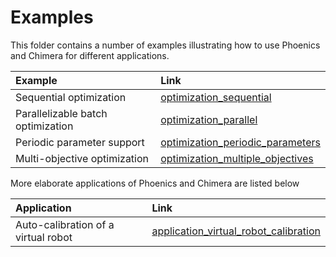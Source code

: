 # Examples

This folder contains a number of examples illustrating how to use Phoenics and Chimera for different applications. 

| Example | Link | 
|:--------|:-----|
| Sequential optimization           |  [optimization_sequential](https://github.com/aspuru-guzik-group/phoenics/tree/master/examples/optimization_sequential)  |
| Parallelizable batch optimization |  [optimization_parallel](https://github.com/aspuru-guzik-group/phoenics/tree/master/examples/optimization_parallel)  |
| Periodic parameter support        |  [optimization_periodic_parameters](https://github.com/aspuru-guzik-group/phoenics/tree/master/examples/optimization_periodic_parameters)  | 
| Multi-objective optimization      |  [optimization_multiple_objectives](https://github.com/aspuru-guzik-group/phoenics/tree/master/examples/optimization_multiple_objectives)  | 

More elaborate applications of Phoenics and Chimera are listed below

| Application 						  | Link                   | 
|:------------------------------------|:-----------------------|
| Auto-calibration of a virtual robot | [application_virtual_robot_calibration](https://github.com/aspuru-guzik-group/phoenics/tree/master/examples/application_robot_calibration) | 
